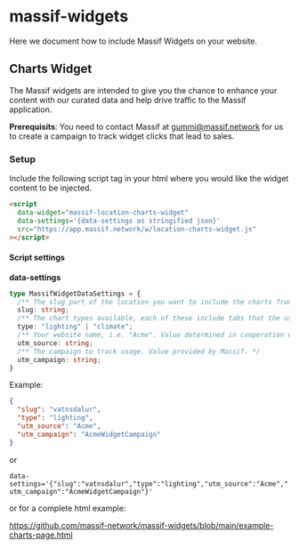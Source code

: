 # massif-widgets
Here we document how to include Massif Widgets on your website.

## Charts Widget
The Massif widgets are intended to give you the chance to enhance your content with our curated data and help drive traffic to the Massif application.

**Prerequisits**: You need to contact Massif at gummi@massif.network for us to create a campaign to track widget clicks that lead to sales.

### Setup
Include the following script tag in your html where you would like the widget content to be injected.
```html
<script
  data-widget="massif-location-charts-widget"
  data-settings='{data-settings as stringified json}'
  src="https://app.massif.network/w/location-charts-widget.js"
></script>
```

#### Script settings
**data-settings**
```typescript
type MassifWidgetDataSettings = {
  /** The slug part of the location you want to include the charts from, i.e. in https://app.massif.network/locations/vatnsdalur, "vatnsdalur" is the slug */
  slug: string;
  /** The chart types available, each of these include tabs that the user can go between */
  type: "lighting" | "climate";
  /** Your website name, i.e. "Acme". Value determined in cooperation with Massif. */
  utm_source: string;
  /** The campaign to track usage. Value provided by Massif. */
  utm_campaign: string;
}
```

Example:
```json
{
  "slug": "vatnsdalur",
  "type": "lighting",
  "utm_source": "Acme",
  "utm_campaign": "AcmeWidgetCampaign"
}
```
or

`data-settings='{"slug":"vatnsdalur","type":"lighting","utm_source":"Acme","utm_campaign":"AcmeWidgetCampaign"}'`

or for a complete html example:

https://github.com/massif-network/massif-widgets/blob/main/example-charts-page.html
